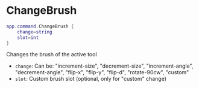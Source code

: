 # ChangeBrush

```lua
app.command.ChangeBrush {
    change=string
    slot=int
}
```

Changes the brush of the active tool

* `change`: Can be: "increment-size", "decrement-size", "increment-angle", "decrement-angle", "flip-x", "flip-y", "flip-d", "rotate-90cw", "custom"
* `slot`: Custom brush slot (optional, only for "custom" change)

